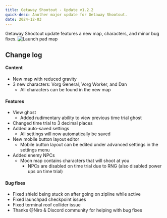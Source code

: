 ```yaml
---
title: Getaway Shootout - Update v1.2.2
quick-desc: Another major update for Getaway Shootout.
date: 2024-12-03
---
```


Getaway Shootout update features a new map, characters, and minor bug fixes.
![Launch pad map](/posts/pics/e81cbb9e07092df9.png)

## Change log
#### Content
- New map with reduced gravity
- 3 new characters: Vorg General, Vorg Worker, and Dan
	- All characters can be found in the new map
#### Features
- View ghost
	- Added rudimentary ability to view previous time trial ghost
- Changed time trial to 3 decimal places
- Added auto-saved settings
	- All settings will now automatically be saved
- New mobile button layout editor
	- Mobile button layout can be edited under advanced settings in the settings menu
- Added enemy NPCs
	- Moon map contains characters that will shoot at you
		- NPCs are disabled on time trial due to RNG (also disabled power ups on time trial)
#### Bug fixes
- Fixed shield being stuck on after going on zipline while active
- Fixed launchpad checkpoint issues
- Fixed terminal roof collider issue
- Thanks @Niro & Discord community for helping with bug fixes
